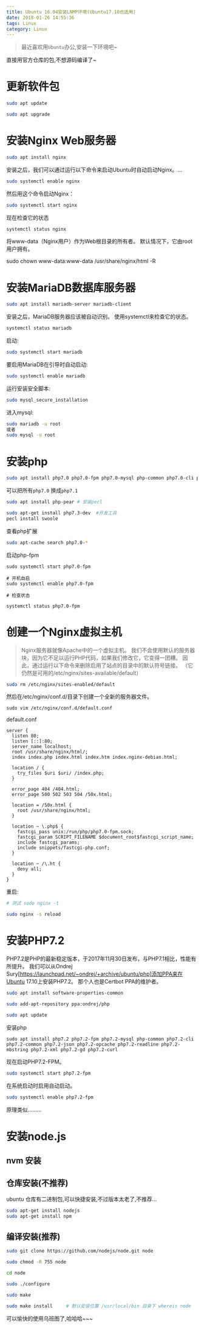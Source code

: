 ```yaml
---
title: Ubuntu 16.04安装LNMP环境(Ubuntu17.10也适用)
date: 2018-01-26 14:55:36
tags: Linux
category: Linux
---
```


> 最近喜欢用`Ubuntu`办公,安装一下环境吧~

直接用官方仓库的包,不想源码编译了~

# 更新软件包

```bash
sudo apt update

sudo apt upgrade
```

# 安装Nginx Web服务器

```bash
sudo apt install nginx
```

安装之后，我们可以通过运行以下命令来启动Ubuntu时自动启动Nginx。...

```bash
sudo systemctl enable nginx
```

然后用这个命令启动Nginx：

```bash
sudo systemctl start nginx
```

现在检查它的状态

```bash
systemctl status nginx
```

将www-data（Nginx用户）作为Web根目录的所有者。 默认情况下，它由root用户拥有。

sudo chown www-data:www-data /usr/share/nginx/html -R


# 安装MariaDB数据库服务器

```bash
sudo apt install mariadb-server mariadb-client
```

安装之后，MariaDB服务器应该被自动识别。 使用systemctl来检查它的状态。

```bash
systemctl status mariadb
```

启动:

```bash
sudo systemctl start mariadb
```

要启用MariaDB在引导时自动启动:

```bash
sudo systemctl enable mariadb
```

运行安装安全脚本:

```bash
sudo mysql_secure_installation
```

进入mysql:

```bash
sudo mariadb -u root
或者
sudo mysql -u root
```

# 安装php


```bash
sudo apt install php7.0 php7.0-fpm php7.0-mysql php-common php7.0-cli php7.0-common php7.0-json php7.0-opcache php7.0-readline php7.0-mbstring php7.0-xml php7.0-gd php7.0-curl  php-pear php7.0-dev php7.0-pdo
```
可以把所有`php7.0` 换成`php7.1`

```bash
sudo apt install php-pear # 安装pecl

sudo apt-get install php7.3-dev  #开发工具
pecl install swoole
```


查看php扩展

```bash
sudo apt-cache search php7.0-* 
```

启动php-fpm

```
sudo systemctl start php7.0-fpm

# 开机自启
sudo systemctl enable php7.0-fpm

# 检查状态

systemctl status php7.0-fpm
```

# 创建一个Nginx虚拟主机

> Nginx服务器就像Apache中的一个虚拟主机。 我们不会使用默认的服务器块，因为它不足以运行PHP代码，如果我们修改它，它变得一团糟。 因此，通过运行以下命令来删除启用了站点的目录中的默认符号链接。 （它仍然是可用的/etc/nginx/sites-available/default）

```bash
sudo rm /etc/nginx/sites-enabled/default
```

然后在/etc/nginx/conf.d/目录下创建一个全新的服务器文件。

```
sudo vim /etc/nginx/conf.d/default.conf
```

default.conf

```
server {
  listen 80;
  listen [::]:80;
  server_name localhost;
  root /usr/share/nginx/html/;
  index index.php index.html index.htm index.nginx-debian.html;

  location / {
    try_files $uri $uri/ /index.php;
  }

  error_page 404 /404.html;
  error_page 500 502 503 504 /50x.html;

  location = /50x.html {
    root /usr/share/nginx/html;
  }

  location ~ \.php$ {
    fastcgi_pass unix:/run/php/php7.0-fpm.sock;
    fastcgi_param SCRIPT_FILENAME $document_root$fastcgi_script_name;
    include fastcgi_params;
    include snippets/fastcgi-php.conf;
  }

  location ~ /\.ht {
    deny all;
  }
}
```

重启:

```bash
# 测试 sudo nginx -t

sudo nginx -s reload
```

# 安装PHP7.2

PHP7.2是PHP的最新稳定版本，于2017年11月30日发布，与PHP7.1相比，性能有所提升。 我们可以从Ondrej Sury[https://launchpad.net/~ondrej/+archive/ubuntu/php]添加PPA来在Ubuntu 17.10上安装PHP7.2。 那个人也是Certbot PPA的维护者。

```bash
sudo apt install software-properties-common

sudo add-apt-repository ppa:ondrej/php

sudo apt update
```

安装php
```
sudo apt install php7.2 php7.2-fpm php7.2-mysql php-common php7.2-cli php7.2-common php7.2-json php7.2-opcache php7.2-readline php7.2-mbstring php7.2-xml php7.2-gd php7.2-curl
```

现在启动PHP7.2-FPM。
```bash
sudo systemctl start php7.2-fpm
```
在系统启动时启用自动启动。
```bash
sudo systemctl enable php7.2-fpm
```
原理类似.........

# 安装node.js

## nvm 安装

## 仓库安装(不推荐)
ubuntu 仓库有二进制包,可以快捷安装,不过版本太老了,不推荐...

```bash
sudo apt-get install nodejs
sudo apt-get install npm
```

## 编译安装(推荐)

```bash
sudo git clone https://github.com/nodejs/node.git node

sudo chmod -R 755 node

cd node

sudo ./configure

sudo make

sudo make install     # 默认安装位置 /usr/local/bin 目录下 whereis node 
```

可以愉快的使用乌班图了,哈哈哈~~~






